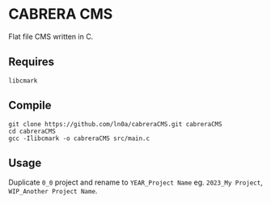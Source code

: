 # CABRERA CMS

Flat file CMS written in C.

## Requires
```
libcmark
```

## Compile
```
git clone https://github.com/ln0a/cabreraCMS.git cabreraCMS
cd cabreraCMS
gcc -Ilibcmark -o cabreraCMS src/main.c
```

## Usage
Duplicate ```0_0``` project and rename to ```YEAR_Project Name``` eg. ```2023_My Project```, ```WIP_Another Project Name```.
